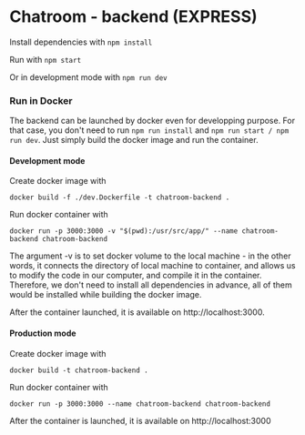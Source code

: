 # Chatroom - backend (EXPRESS)

Install dependencies with `npm install`

Run with `npm start`

Or in development mode with `npm run dev`

### Run in Docker

The backend can be launched by docker even for developping purpose. For that case, you don't need to run `npm run install` and `npm run start / npm run dev`. Just simply build the docker image and run the container.

#### Development mode

Create docker image with

`docker build -f ./dev.Dockerfile -t chatroom-backend .`

Run docker container with

`docker run -p 3000:3000 -v "$(pwd):/usr/src/app/" --name chatroom-backend chatroom-backend`

The argument -v is to set docker volume to the local machine - in the other words, it connects the directory of local machine to container, and allows us to modify the code in our computer, and compile it in the container. Therefore, we don't need to install all dependencies in advance, all of them would be installed while building the docker image.

After the container launched, it is available on http://localhost:3000.

#### Production mode

Create docker image with

`docker build -t chatroom-backend .`

Run docker container with

`docker run -p 3000:3000 --name chatroom-backend chatroom-backend`

After the container is launched, it is available on http://localhost:3000
